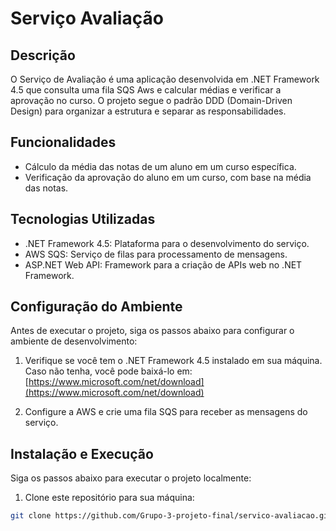 # Serviço Avaliação


## Descrição

O Serviço de Avaliação é uma aplicação desenvolvida em .NET Framework 4.5 que consulta uma fila SQS Aws e calcular médias e verificar a aprovação no curso. O projeto segue o padrão DDD (Domain-Driven Design) para organizar a estrutura e separar as responsabilidades.

## Funcionalidades

- Cálculo da média das notas de um aluno em um curso específica.
- Verificação da aprovação do aluno em um curso, com base na média das notas.

## Tecnologias Utilizadas

- .NET Framework 4.5: Plataforma para o desenvolvimento do serviço.
- AWS SQS: Serviço de filas para processamento de mensagens.
- ASP.NET Web API: Framework para a criação de APIs web no .NET Framework.

## Configuração do Ambiente

Antes de executar o projeto, siga os passos abaixo para configurar o ambiente de desenvolvimento:

1. Verifique se você tem o .NET Framework 4.5 instalado em sua máquina. Caso não tenha, você pode baixá-lo em: [https://www.microsoft.com/net/download](https://www.microsoft.com/net/download)

2. Configure a AWS e crie uma fila SQS para receber as mensagens do serviço.

## Instalação e Execução

Siga os passos abaixo para executar o projeto localmente:

1. Clone este repositório para sua máquina:

```bash
git clone https://github.com/Grupo-3-projeto-final/servico-avaliacao.git

